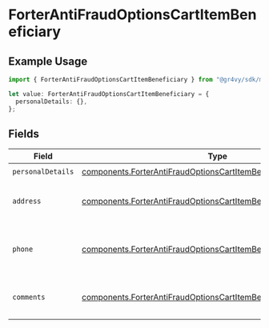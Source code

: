 # ForterAntiFraudOptionsCartItemBeneficiary

## Example Usage

```typescript
import { ForterAntiFraudOptionsCartItemBeneficiary } from "@gr4vy/sdk/models/components";

let value: ForterAntiFraudOptionsCartItemBeneficiary = {
  personalDetails: {},
};
```

## Fields

| Field                                                                                                                                                      | Type                                                                                                                                                       | Required                                                                                                                                                   | Description                                                                                                                                                |
| ---------------------------------------------------------------------------------------------------------------------------------------------------------- | ---------------------------------------------------------------------------------------------------------------------------------------------------------- | ---------------------------------------------------------------------------------------------------------------------------------------------------------- | ---------------------------------------------------------------------------------------------------------------------------------------------------------- |
| `personalDetails`                                                                                                                                          | [components.ForterAntiFraudOptionsCartItemBeneficiaryPersonalDetails](../../models/components/forterantifraudoptionscartitembeneficiarypersonaldetails.md) | :heavy_check_mark:                                                                                                                                         | N/A                                                                                                                                                        |
| `address`                                                                                                                                                  | [components.ForterAntiFraudOptionsCartItemBeneficiaryAddress](../../models/components/forterantifraudoptionscartitembeneficiaryaddress.md)                 | :heavy_minus_sign:                                                                                                                                         | Address information of the beneficiary.                                                                                                                    |
| `phone`                                                                                                                                                    | [components.ForterAntiFraudOptionsCartItemBeneficiaryPhone](../../models/components/forterantifraudoptionscartitembeneficiaryphone.md)[]                   | :heavy_minus_sign:                                                                                                                                         | Phone numbers associated with the beneficiary.                                                                                                             |
| `comments`                                                                                                                                                 | [components.ForterAntiFraudOptionsCartItemBeneficiaryComments](../../models/components/forterantifraudoptionscartitembeneficiarycomments.md)               | :heavy_minus_sign:                                                                                                                                         | Comments related to the beneficiary.                                                                                                                       |